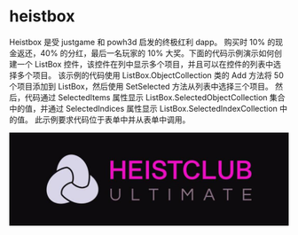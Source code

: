 # heistbox

Heistbox 是受 justgame 和 powh3d 启发的终极红利 dapp。 购买时 10% 的现金返还，40% 的分红，最后一名玩家的 10% 大奖。下面的代码示例演示如何创建一个 ListBox 控件，该控件在列中显示多个项目，并且可以在控件的列表中选择多个项目。 该示例的代码使用 ListBox.ObjectCollection 类的 Add 方法将 50 个项目添加到 ListBox，然后使用 SetSelected 方法从列表中选择三个项目。 然后，代码通过 SelectedItems 属性显示 ListBox.SelectedObjectCollection 集合中的值，并通过 SelectedIndices 属性显示 ListBox.SelectedIndexCollection 中的值。 此示例要求代码位于表单中并从表单中调用。

![1080x360](1080x360.jpg)


